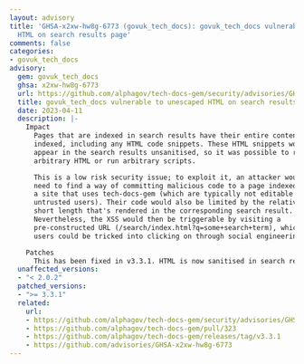 ```yaml
---
layout: advisory
title: 'GHSA-x2xw-hw8g-6773 (govuk_tech_docs): govuk_tech_docs vulnerable to unescaped
  HTML on search results page'
comments: false
categories:
- govuk_tech_docs
advisory:
  gem: govuk_tech_docs
  ghsa: x2xw-hw8g-6773
  url: https://github.com/alphagov/tech-docs-gem/security/advisories/GHSA-x2xw-hw8g-6773
  title: govuk_tech_docs vulnerable to unescaped HTML on search results page
  date: 2023-04-11
  description: |-
    Impact
      Pages that are indexed in search results have their entire contents
      indexed, including any HTML code snippets. These HTML snippets would
      appear in the search results unsanitised, so it was possible to render
      arbitrary HTML or run arbitrary scripts.

      This is a low risk security issue; to exploit it, an attacker would
      need to find a way of committing malicious code to a page indexed by
      a site that uses tech-docs-gem (which are typically not editable by
      untrusted users). Their code would also be limited by the relatively
      short length that's rendered in the corresponding search result.
      Nevertheless, the XSS would then be triggerable by visiting a
      pre-constructed URL (/search/index.html?q=some+search+term), which
      users could be tricked into clicking on through social engineering.

    Patches
      This has been fixed in v3.3.1. HTML is now sanitised in search results.
  unaffected_versions:
  - "< 2.0.2"
  patched_versions:
  - ">= 3.3.1"
  related:
    url:
    - https://github.com/alphagov/tech-docs-gem/security/advisories/GHSA-x2xw-hw8g-6773
    - https://github.com/alphagov/tech-docs-gem/pull/323
    - https://github.com/alphagov/tech-docs-gem/releases/tag/v3.3.1
    - https://github.com/advisories/GHSA-x2xw-hw8g-6773
---
```

